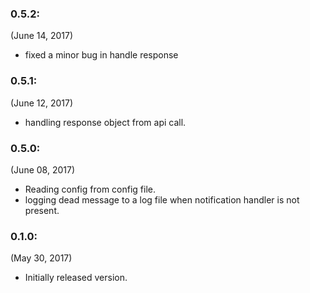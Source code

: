 ### 0.5.2:
(June 14, 2017)

- fixed a minor bug in handle response

### 0.5.1:
(June 12, 2017)

- handling response object from api call.

### 0.5.0:
(June 08, 2017)

- Reading config from config file.
- logging dead message to a log file when notification handler is not present.

### 0.1.0:
(May 30, 2017)

- Initially released version.